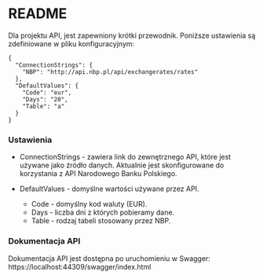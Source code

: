 # README
Dla projektu API, jest zapewniony krótki przewodnik. Poniższe ustawienia są zdefiniowane w pliku konfiguracyjnym:

```
{
  "ConnectionStrings": {
    "NBP": "http://api.nbp.pl/api/exchangerates/rates"
  },
  "DefaultValues": {
    "Code": "eur",
    "Days": "20",
    "Table": "a"
  }
}
```

### Ustawienia

* ConnectionStrings - zawiera link do zewnętrznego API, które jest używane jako źródło danych. Aktualnie jest skonfigurowane do korzystania z API Narodowego Banku Polskiego.
  
* DefaultValues - domyślne wartości używane przez API.
  * Code - domyślny kod waluty (EUR).
  * Days - liczba dni z których pobieramy dane.
  * Table - rodzaj tabeli stosowany przez NBP.

### Dokumentacja API

Dokumentacja API jest dostępna po uruchomieniu w Swagger:
https://localhost:44309/swagger/index.html
